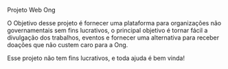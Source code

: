 Projeto Web Ong

O Objetivo desse projeto é fornecer uma plataforma para organizações não governamentais sem fins lucrativos, o principal objetivo é tornar fácil a divulgação dos trabalhos, eventos e fornecer uma alternativa para receber doações que não custem caro para a Ong.


Esse projeto não tem fins lucrativos, e toda ajuda é bem vinda!
